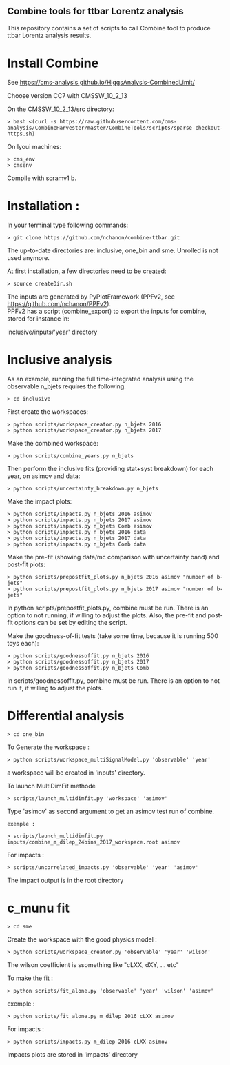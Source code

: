 
##   Combine tools for ttbar Lorentz analysis

This repository contains a set of scripts to call Combine tool to produce ttbar Lorentz analysis results.

# Install Combine

See https://cms-analysis.github.io/HiggsAnalysis-CombinedLimit/

Choose version CC7 with CMSSW_10_2_13

On the CMSSW_10_2_13/src directory:

    > bash <(curl -s https://raw.githubusercontent.com/cms-analysis/CombineHarvester/master/CombineTools/scripts/sparse-checkout-https.sh)

On lyoui machines:

    > cms_env
    > cmsenv

Compile with scramv1 b.

# Installation :

In your terminal type following commands: 

    > git clone https://github.com/nchanon/combine-ttbar.git

The up-to-date directories are: inclusive, one_bin and sme. Unrolled is not used anymore. 

At first installation, a few directories need to be created:

    > source createDir.sh

The inputs are generated by PyPlotFramework (PPFv2, see https://github.com/nchanon/PPFv2).  
PPFv2 has a script (combine_export) to export the inputs for combine, stored for instance in:

inclusive/inputs/'year' directory

# Inclusive analysis

As an example, running the full time-integrated analysis using the observable n_bjets requires the following.

    > cd inclusive

First create the workspaces:

    > python scripts/workspace_creator.py n_bjets 2016
    > python scripts/workspace_creator.py n_bjets 2017

Make the combined workspace:

    > python scripts/combine_years.py n_bjets

Then perform the inclusive fits (providing stat+syst breakdown) for each year, on asimov and data:

    > python scripts/uncertainty_breakdown.py n_bjets

Make the impact plots:

    > python scripts/impacts.py n_bjets 2016 asimov
    > python scripts/impacts.py n_bjets 2017 asimov
    > python scripts/impacts.py n_bjets Comb asimov
    > python scripts/impacts.py n_bjets 2016 data
    > python scripts/impacts.py n_bjets 2017 data
    > python scripts/impacts.py n_bjets Comb data

Make the pre-fit (showing data/mc comparison with uncertainty band) and post-fit plots:

    > python scripts/prepostfit_plots.py n_bjets 2016 asimov "number of b-jets"
    > python scripts/prepostfit_plots.py n_bjets 2017 asimov "number of b-jets"

In python scripts/prepostfit_plots.py, combine must be run. 
There is an option to not running, if willing to adjust the plots.
Also, the pre-fit and post-fit options can be set by editing the script.


Make the goodness-of-fit tests (take some time, because it is running 500 toys each):

    > python scripts/goodnessoffit.py n_bjets 2016
    > python scripts/goodnessoffit.py n_bjets 2017
    > python scripts/goodnessoffit.py n_bjets Comb

In scripts/goodnessoffit.py, combine must be run. There is an option to not run it, if willing to adjust the plots.


# Differential analysis 

    > cd one_bin

To Generate the workspace : 
    
    > python scripts/workspace_multiSignalModel.py 'observable' 'year'

a workspace will be created in 'inputs' directory. 

To launch MultiDimFit methode 

    > scripts/launch_multidimfit.py 'workspace' 'asimov'

Type 'asimov' as second argument to get an asimov test run of combine.

    exemple :

    > scripts/launch_multidimfit.py inputs/combine_m_dilep_24bins_2017_workspace.root asimov

For impacts : 

    > scripts/uncorrelated_impacts.py 'observable' 'year' 'asimov'

The impact output is in the root directory

# c_munu fit

    > cd sme

Create the workspace with the good physics model :

    > python scripts/workspace_creator.py 'observable' 'year' 'wilson'

The wilson coefficient is ssomething like "cLXX, dXY, ... etc" 

To make the fit : 

    > python scripts/fit_alone.py 'observable' 'year' 'wilson' 'asimov'

exemple : 

    > python scripts/fit_alone.py m_dilep 2016 cLXX asimov

For impacts : 

    > python scripts/impacts.py m_dilep 2016 cLXX asimov

Impacts plots are stored in 'impacts' directory 



